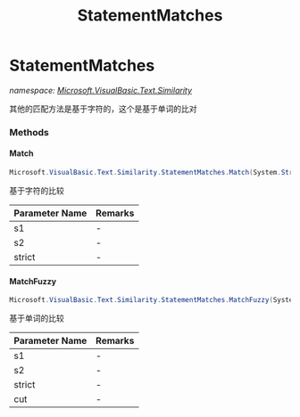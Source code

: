 ﻿---
title: StatementMatches
---

# StatementMatches
_namespace: [Microsoft.VisualBasic.Text.Similarity](N-Microsoft.VisualBasic.Text.Similarity.html)_

其他的匹配方法是基于字符的，这个是基于单词的比对

### Methods

#### Match
```csharp
Microsoft.VisualBasic.Text.Similarity.StatementMatches.Match(System.String,System.String,System.Boolean)
```
基于字符的比较

|Parameter Name|Remarks|
|--------------|-------|
|s1|-|
|s2|-|
|strict|-|


#### MatchFuzzy
```csharp
Microsoft.VisualBasic.Text.Similarity.StatementMatches.MatchFuzzy(System.String,System.String,System.Boolean,System.Double)
```
基于单词的比较

|Parameter Name|Remarks|
|--------------|-------|
|s1|-|
|s2|-|
|strict|-|
|cut|-|





